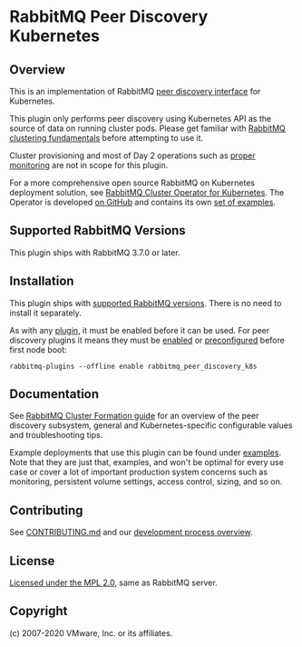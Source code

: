 # RabbitMQ Peer Discovery Kubernetes

## Overview

This is an implementation of RabbitMQ [peer discovery interface](https://www.rabbitmq.com/blog/2018/02/12/peer-discovery-subsystem-in-rabbitmq-3-7/)
for Kubernetes.

This plugin only performs peer discovery using Kubernetes API as the source of data on running cluster pods.
Please get familiar with [RabbitMQ clustering fundamentals](https://rabbitmq.com/clustering.html) before attempting
to use it.

Cluster provisioning and most of Day 2 operations such as [proper monitoring](https://rabbitmq.com/monitoring.html)
are not in scope for this plugin.

For a more comprehensive open source RabbitMQ on Kubernetes deployment solution,
see [RabbitMQ Cluster Operator for Kubernetes](https://www.rabbitmq.com/kubernetes/operator/operator-overview.html).
The Operator is developed [on GitHub](https://github.com/rabbitmq/cluster-operator/) and contains its
own [set of examples](https://github.com/rabbitmq/cluster-operator/tree/master/docs/examples).


## Supported RabbitMQ Versions

This plugin ships with RabbitMQ 3.7.0 or later.


## Installation

This plugin ships with [supported RabbitMQ versions](https://www.rabbitmq.com/versions.html).
There is no need to install it separately.

As with any [plugin](https://rabbitmq.com/plugins.html), it must be enabled before it
can be used. For peer discovery plugins it means they must be [enabled](https://rabbitmq.com//plugins.html#basics) or [preconfigured](https://rabbitmq.com//plugins.html#enabled-plugins-file)
before first node boot:

```
rabbitmq-plugins --offline enable rabbitmq_peer_discovery_k8s
```

## Documentation

See [RabbitMQ Cluster Formation guide](https://www.rabbitmq.com/cluster-formation.html) for an overview
of the peer discovery subsystem, general and Kubernetes-specific configurable values and troubleshooting tips.

Example deployments that use this plugin can be found under [examples](./examples). Note that they
are just that, examples, and won't be optimal for every use case or cover a lot of important production
system concerns such as monitoring, persistent volume settings, access control, sizing, and so on.


## Contributing

See [CONTRIBUTING.md](./CONTRIBUTING.md) and our [development process overview](https://www.rabbitmq.com/github.html).


## License

[Licensed under the MPL 2.0](LICENSE-MPL-RabbitMQ), same as RabbitMQ server.


## Copyright

(c) 2007-2020 VMware, Inc. or its affiliates.
